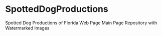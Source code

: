 # SpottedDogProductions
Spotted Dog Productions of Florida Web Page
Main Page Repository with Watermarked Images
